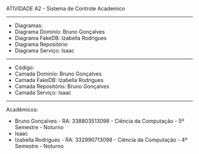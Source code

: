 ATIVIDADE A2 - Sistema de Controle Academico
- --
- Diagramas:
- Diagrama Dominío: Bruno Gonçalves
- Diagrama FakeDB: Izabella Rodrigues
- Diagrama Repositório
- Diagrama Serviço: Isaac
- --
- Código:
- Camada Dominío: Bruno Gonçalves
- Camada FakeDB: Izabella Rodrigues
- Camada Repositório: Bruno Gonçalves
- Camada Serviço: Isaac
- --
Acadêmicos:
- Bruno Gonçalves - RA: 338803513098 - Ciência da Computação - 5º Semestre - Noturno
- Isaac
- Izabella Rodrigues - RA: 332990713098 - Ciência da Computação - 4º Semestre - Noturno
